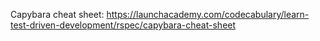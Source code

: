 Capybara cheat sheet:
https://launchacademy.com/codecabulary/learn-test-driven-development/rspec/capybara-cheat-sheet
